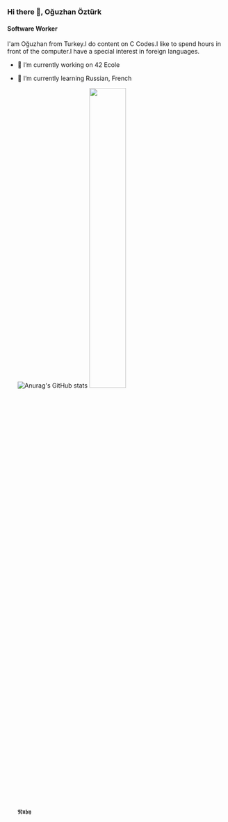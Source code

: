 ### Hi there 👋, Oğuzhan Öztürk
#### Software Worker
I'am Oğuzhan from Turkey.I do content on C Codes.I like to spend hours in front of the computer.I have a special interest in foreign languages.

- 🔭 I’m currently working on 42 Ecole  
- 🌱 I’m currently learning Russian, French

  ![Anurag's GitHub stats](https://github-readme-stats.vercel.app/api?username=SsOguzHansS&show_icons=true&theme=midnight-purple)
   <img width="42%" src="https://github-readme-stats.vercel.app/api/top-langs/?username=cognit0&layout=compact&count_private=true&theme=blue-green" />

  𝕽𝖚𝖇𝖞

  
  
